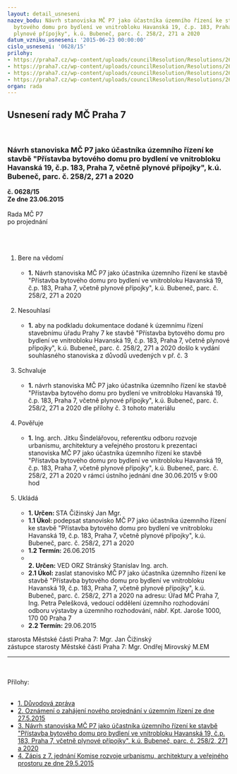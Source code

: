 ```yaml
---
layout: detail_usneseni
nazev_bodu: Návrh stanoviska MČ P7 jako účastníka územního řízení ke stavbě "Přístavba
  bytového domu pro bydlení ve vnitrobloku Havanská 19, č.p. 183, Praha 7, včetně
  plynové přípojky", k.ú. Bubeneč, parc. č. 258/2, 271 a 2020
datum_vzniku_usneseni: '2015-06-23 00:00:00'
cislo_usneseni: '0628/15'
prilohy:
- https://praha7.cz/wp-content/uploads/councilResolution/Resolutions/26221/628_15_pril1.doc
- https://praha7.cz/wp-content/uploads/councilResolution/Resolutions/26221/40-15-p2-oznam.pdf
- https://praha7.cz/wp-content/uploads/councilResolution/Resolutions/26221/40-15-p3.doc
- https://praha7.cz/wp-content/uploads/councilResolution/Resolutions/26221/40-15-p4.pdf
organ: rada
---
```

<div id="ucUsn_pList" class="usn">
	<span><h2>Usnesení rady MČ Praha 7 </h2>
<br></span><div class="standBody">
<span><h3>Návrh stanoviska MČ P7 jako účastníka územního řízení ke stavbě "Přístavba bytového domu pro bydlení ve vnitrobloku Havanská 19, č.p. 183, Praha 7, včetně plynové přípojky", k.ú. Bubeneč, parc. č. 258/2, 271 a 2020</h3></span><div class="center">
		<strong>č. 0628/15</strong><br>
	</div>
<div class="center">
		<strong>Ze dne 23.06.2015</strong><br><br>
	</div>Rada MČ P7<br>po projednání<br><br><br><ol>
<br><li>Bere na vědomí<br><ul>
<br><li>
<strong>1.</strong> Návrh stanoviska MČ P7 jako účastníka územního řízení ke stavbě "Přístavba bytového domu pro bydlení ve vnitrobloku Havanská 19, č.p. 183, Praha 7, včetně plynové přípojky", k.ú. Bubeneč, parc. č. 258/2, 271 a 2020</li>
</ul>
<br>
</li>
<li>Nesouhlasí<br><ul>
<br><li>
<strong>1.</strong> aby na podkladu dokumentace dodané k územnímu řízení stavebnímu úřadu Prahy 7 ke stavbě "Přístavba bytového domu pro bydlení ve vnitrobloku Havanská 19, č.p. 183, Praha 7, včetně plynové přípojky", k.ú. Bubeneč, parc. č. 258/2, 271 a 2020 došlo k vydání souhlasného stanoviska z důvodů uvedených v př. č. 3</li>
</ul>
<br>
</li>
<li>Schvaluje<br><ul>
<br><li>
<strong>1.</strong> návrh stanoviska MČ P7 jako účastníka územního řízení ke stavbě "Přístavba bytového domu pro bydlení ve vnitrobloku Havanská 19, č.p. 183, Praha 7, včetně plynové přípojky", k.ú. Bubeneč, parc. č. 258/2, 271 a 2020 dle přílohy č. 3 tohoto materiálu</li>
</ul>
<br>
</li>
<li>Pověřuje<br><ul>
<br><li>
<strong>1.</strong> Ing. arch. Jitku Šindelářovou, referentku odboru rozvoje urbanismu, architektury a veřejného prostoru k prezentaci stanoviska MČ P7 jako účastníka územního řízení ke stavbě "Přístavba bytového domu pro bydlení ve vnitrobloku Havanská 19, č.p. 183, Praha 7, včetně plynové přípojky", k.ú. Bubeneč, parc. č. 258/2, 271 a 2020 v rámci ústního jednání dne 30.06.2015 v 9:00 hod </li>
</ul>
<br>
</li>
<li>Ukládá<br><ul>
<br><li>
<strong>1. Určen: </strong>STA Čižinský Jan Mgr.<br>
</li>
<li>
<strong>1.1 Úkol: </strong>podepsat stanovisko MČ P7 jako účastníka územního řízení ke stavbě "Přístavba bytového domu pro bydlení ve vnitrobloku Havanská 19, č.p. 183, Praha 7, včetně plynové přípojky", k.ú. Bubeneč, parc. č. 258/2, 271 a 2020<br>
</li>
<li>
<strong>1.2 Termín: </strong>26.06.2015<br>
</li>
<li>
<strong><br>2. Určen: </strong>VED ORZ Stránský Stanislav Ing. arch.<br>
</li>
<li>
<strong>2.1 Úkol: </strong>zaslat stanovisko MČ P7 jako účastníka územního řízení ke stavbě "Přístavba bytového domu pro bydlení ve vnitrobloku Havanská 19, č.p. 183, Praha 7, včetně plynové přípojky", k.ú. Bubeneč, parc. č. 258/2, 271 a 2020 na adresu: Úřad MČ Praha 7, Ing. Petra Pelešková, vedoucí oddělení územního rozhodování odboru výstavby a územního rozhodování, nábř. Kpt. Jaroše 1000, 170 00 Praha 7<br>
</li>
<li>
<strong>2.2 Termín: </strong>29.06.2015</li>
</ul>
</li>
</ol>starosta Městské části Praha 7: Mgr. Jan Čižinský<br>zástupce starosty Městské části Praha 7: Mgr. Ondřej Mirovský M.EM <br><hr>
<br><br>Přílohy: <br><ul>
<br><li>
<a href="/zdroj.aspx?typ=4&amp;Id=64559&amp;sh=943060629" target="_blank" title="Odkaz na soubor - 25,5 kB - nové okno">1. Důvodová zpráva</a> <br>
</li>
<li>
<a href="/zdroj.aspx?typ=4&amp;id=64537&amp;sh=-918325099" target="_blank" title="Odkaz na soubor - 625,6 kB - nové okno">2. Oznámení o zahájení nového projednání v územním řízení ze dne 27.5.2015</a> <br>
</li>
<li>
<a href="/zdroj.aspx?typ=4&amp;id=64538&amp;sh=-917595211" target="_blank" title="Odkaz na soubor - 31,5 kB - nové okno">3. Návrh stanoviska MČ P7 jako účastníka územního řízení ke stavbě "Přístavba bytového domu pro bydlení ve vnitrobloku Havanská 19, č.p. 183, Praha 7, včetně plynové přípojky", k.ú. Bubeneč, parc. č. 258/2, 271 a 2020</a> <br>
</li>
<li><a href="/zdroj.aspx?typ=4&amp;id=64539&amp;sh=-917702699" target="_blank" title="Odkaz na soubor - 48,8 kB - nové okno">4. Zápis z 7. jednání Komise rozvoje urbanismu, architektury a veřejného prostoru ze dne 29.5.2015 </a></li>
</ul>
</div>
</div>